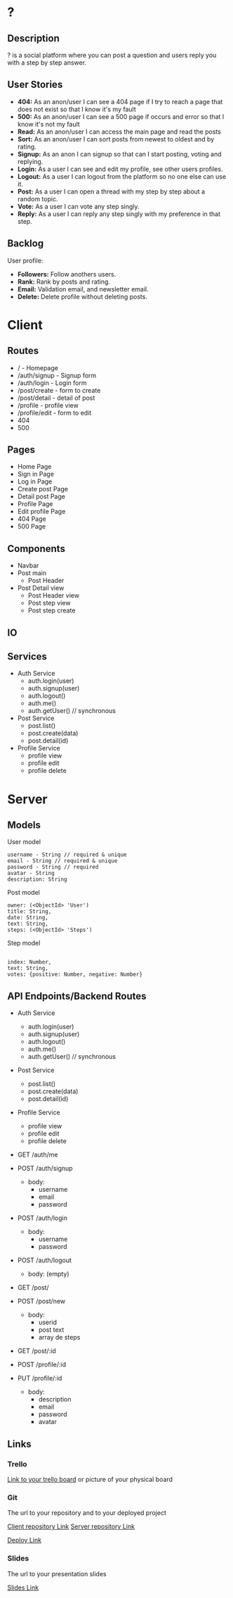 # ?

## Description

? is a social platform where you can post a question and users reply you with a step by step answer.

## User Stories

- **404:** As an anon/user I can see a 404 page if I try to reach a page that does not exist so that I know it's my fault
- **500:** As an anon/user I can see a 500 page if occurs and error so that I know it's not my fault
- **Read:** As an anon/user I can access the main page and read the posts
- **Sort:** As an anon/user I can sort posts from newest to oldest and by rating.
- **Signup:** As an anon I can signup so that can I start posting, voting and replying.
- **Login:** As a user I can see and edit my profile, see other users profiles.
- **Logout:** As a user I can logout from the platform so no one else can use it.
- **Post:** As a user I can open a thread with my step by step about a random topic.
- **Vote:** As a user I can vote any step singly.
- **Reply:** As a user I can reply any step singly with my preference in that step.

## Backlog

User profile:
- **Followers:** Follow anothers users.
- **Rank:** Rank by posts and rating.
- **Email:** Validation email, and newsletter email.
- **Delete:** Delete profile without deleting posts.

  
# Client

## Routes

- / - Homepage
- /auth/signup - Signup form
- /auth/login - Login form
- /post/create - form to create
- /post/detail - detail of post
- /profile - profile view
- /profile/edit - form to edit
- 404
- 500

## Pages

- Home Page 
- Sign in Page 
- Log in Page 
- Create post Page
- Detail post Page 
- Profile Page
- Edit profile Page
- 404 Page 
- 500 Page

## Components

- Navbar
- Post main
    - Post Header
- Post Detail view
    - Post Header view
    - Post step view
    - Post step create


## IO


## Services

- Auth Service
  - auth.login(user)
  - auth.signup(user)
  - auth.logout()
  - auth.me()
  - auth.getUser() // synchronous
- Post Service
  - post.list()
  - post.create(data)
  - post.detail(id)
- Profile Service
  - profile view
  - profile edit
  - profile delete

# Server

## Models

User model

```
username - String // required & unique
email - String // required & unique
password - String // required
avatar - String
description: String

```

Post model

```
owner: (<ObjectId> 'User')
title: String,
date: String,
text: String,
steps: (<ObjectId> 'Steps')

```

Step model

```

index: Number,
text: String,
votes: {positive: Number, negative: Number}

```

## API Endpoints/Backend Routes

- Auth Service
  - auth.login(user)
  - auth.signup(user)
  - auth.logout()
  - auth.me()
  - auth.getUser() // synchronous
- Post Service
  - post.list()
  - post.create(data)
  - post.detail(id)
- Profile Service
  - profile view
  - profile edit
  - profile delete

- GET /auth/me
- POST /auth/signup
  - body:
    - username
    - email
    - password
- POST /auth/login
  - body:
    - username
    - password
- POST /auth/logout
  - body: (empty)
- GET /post/
- POST /post/new
  - body:
    - userid
    - post text
    - array de steps
- GET /post/:id
- POST /profile/:id
- PUT /profile/:id
  - body:
    - description
    - email
    - password
    - avatar

  

## Links

### Trello

[Link to your trello board](https://trello.com/b/l79tZuBo/epi-project) or picture of your physical board

### Git

The url to your repository and to your deployed project

[Client repository Link](https://github.com/evukipm/epi-frontend)
[Server repository Link](https://github.com/evukipm/epi-backend)

[Deploy Link](http://heroku.com)

### Slides

The url to your presentation slides

[Slides Link](https://slides.com/alexandrapedroche/epi-final-project#/)
